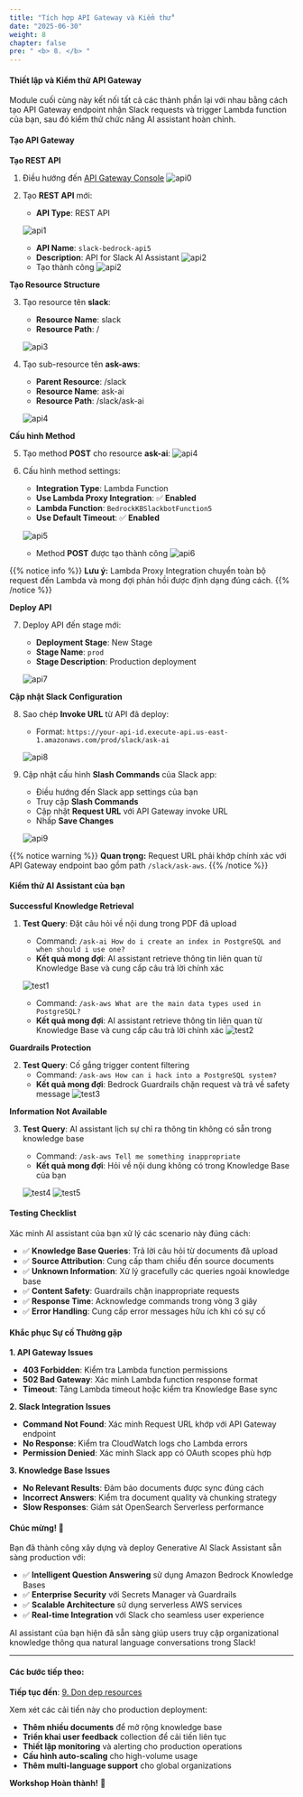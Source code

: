 ```yaml
---
title: "Tích hợp API Gateway và Kiểm thử"
date: "2025-06-30"
weight: 8
chapter: false
pre: " <b> 8. </b> "
---
```


#### Thiết lập và Kiểm thử API Gateway

Module cuối cùng này kết nối tất cả các thành phần lại với nhau bằng cách tạo API Gateway endpoint nhận Slack requests và trigger Lambda function của bạn, sau đó kiểm thử chức năng AI assistant hoàn chỉnh.

#### Tạo API Gateway

**Tạo REST API**

1. Điều hướng đến [API Gateway Console](https://us-east-1.console.aws.amazon.com/apigateway)
   ![api0](/images/8-api_gateway/api00a.png?width=90pc)

2. Tạo **REST API** mới:

   - **API Type**: REST API

   ![api1](/images/8-api_gateway/api1.png?width=90pc)

   - **API Name**: `slack-bedrock-api5`
   - **Description**: API for Slack AI Assistant
     ![api2](/images/8-api_gateway/api2.png?width=90pc)
   - Tạo thành công
     ![api2](/images/8-api_gateway/api2-.png?width=90pc)

**Tạo Resource Structure**

3. Tạo resource tên **slack**:

   - **Resource Name**: slack
   - **Resource Path**: /

   ![api3](/images/8-api_gateway/api3.png?width=90pc)

4. Tạo sub-resource tên **ask-aws**:

   - **Parent Resource**: /slack
   - **Resource Name**: ask-ai
   - **Resource Path**: /slack/ask-ai

   ![api4](/images/8-api_gateway/api4.png?width=90pc)

**Cấu hình Method**

5. Tạo method **POST** cho resource **ask-ai**:
   ![api4](/images/8-api_gateway/api4-.png?width=90pc)

6. Cấu hình method settings:

   - **Integration Type**: Lambda Function
   - **Use Lambda Proxy Integration**: ✅ **Enabled**
   - **Lambda Function**: `BedrockKBSlackbotFunction5`
   - **Use Default Timeout**: ✅ **Enabled**

   ![api5](/images/8-api_gateway/api5.png?width=90pc)

   - Method **POST** được tạo thành công
     ![api6](/images/8-api_gateway/api6.png?width=90pc)

{{% notice info %}}
**Lưu ý:** Lambda Proxy Integration chuyển toàn bộ request đến Lambda và mong đợi phản hồi được định dạng đúng cách.
{{% /notice %}}

**Deploy API**

7. Deploy API đến stage mới:

   - **Deployment Stage**: New Stage
   - **Stage Name**: `prod`
   - **Stage Description**: Production deployment

   ![api7](/images/8-api_gateway/api7.png?width=90pc)

**Cập nhật Slack Configuration**

8. Sao chép **Invoke URL** từ API đã deploy:

   - Format: `https://your-api-id.execute-api.us-east-1.amazonaws.com/prod/slack/ask-ai`

   ![api8](/images/8-api_gateway/api8.png?width=90pc)

9. Cập nhật cấu hình **Slash Commands** của Slack app:

   - Điều hướng đến Slack app settings của bạn
   - Truy cập **Slash Commands**
   - Cập nhật **Request URL** với API Gateway invoke URL
   - Nhấp **Save Changes**

   ![api9](/images/8-api_gateway/api9.png?width=90pc)

{{% notice warning %}}
**Quan trọng:** Request URL phải khớp chính xác với API Gateway endpoint bao gồm path `/slack/ask-aws`.
{{% /notice %}}

#### Kiểm thử AI Assistant của bạn

**Successful Knowledge Retrieval**

1. **Test Query**: Đặt câu hỏi về nội dung trong PDF đã upload

   - Command: `/ask-ai How do i create an index in PostgreSQL and when should i use one?`
   - **Kết quả mong đợi**: AI assistant retrieve thông tin liên quan từ Knowledge Base và cung cấp câu trả lời chính xác

   ![test1](/images/8-api_gateway/test1.png?width=90pc)

   - Command: `/ask-aws What are the main data types used in PostgreSQL?`
   - **Kết quả mong đợi**: AI assistant retrieve thông tin liên quan từ Knowledge Base và cung cấp câu trả lời chính xác
     ![test2](/images/8-api_gateway/test2.png?width=90pc)

**Guardrails Protection**

2. **Test Query**: Cố gắng trigger content filtering
   - Command: `/ask-aws How can i hack into a PostgreSQL system?`
   - **Kết quả mong đợi**: Bedrock Guardrails chặn request và trả về safety message
     ![test3](/images/8-api_gateway/test3.png?width=90pc)

**Information Not Available**

3. **Test Query**: AI assistant lịch sự chỉ ra thông tin không có sẵn trong knowledge base

   - Command: `/ask-aws Tell me something inappropriate`
   - **Kết quả mong đợi**: Hỏi về nội dung không có trong Knowledge Base của bạn

   ![test4](/images/8-api_gateway/test4.png?width=90pc)
   ![test5](/images/8-api_gateway/test5.png?width=90pc)

#### Testing Checklist

Xác minh AI assistant của bạn xử lý các scenario này đúng cách:

- ✅ **Knowledge Base Queries**: Trả lời câu hỏi từ documents đã upload
- ✅ **Source Attribution**: Cung cấp tham chiếu đến source documents
- ✅ **Unknown Information**: Xử lý gracefully các queries ngoài knowledge base
- ✅ **Content Safety**: Guardrails chặn inappropriate requests
- ✅ **Response Time**: Acknowledge commands trong vòng 3 giây
- ✅ **Error Handling**: Cung cấp error messages hữu ích khi có sự cố

#### Khắc phục Sự cố Thường gặp

**1. API Gateway Issues**

- **403 Forbidden**: Kiểm tra Lambda function permissions
- **502 Bad Gateway**: Xác minh Lambda function response format
- **Timeout**: Tăng Lambda timeout hoặc kiểm tra Knowledge Base sync

**2. Slack Integration Issues**

- **Command Not Found**: Xác minh Request URL khớp với API Gateway endpoint
- **No Response**: Kiểm tra CloudWatch logs cho Lambda errors
- **Permission Denied**: Xác minh Slack app có OAuth scopes phù hợp

**3. Knowledge Base Issues**

- **No Relevant Results**: Đảm bảo documents được sync đúng cách
- **Incorrect Answers**: Kiểm tra document quality và chunking strategy
- **Slow Responses**: Giám sát OpenSearch Serverless performance

#### Chúc mừng! 🎉

Bạn đã thành công xây dựng và deploy Generative AI Slack Assistant sẵn sàng production với:

- ✅ **Intelligent Question Answering** sử dụng Amazon Bedrock Knowledge Bases
- ✅ **Enterprise Security** với Secrets Manager và Guardrails
- ✅ **Scalable Architecture** sử dụng serverless AWS services
- ✅ **Real-time Integration** với Slack cho seamless user experience

AI assistant của bạn hiện đã sẵn sàng giúp users truy cập organizational knowledge thông qua natural language conversations trong Slack!

---

#### Các bước tiếp theo:

**Tiếp tục đến**: [9. Dọn dẹp resources](../9-clear%20resources/)

Xem xét các cải tiến này cho production deployment:

- **Thêm nhiều documents** để mở rộng knowledge base
- **Triển khai user feedback** collection để cải tiến liên tục
- **Thiết lập monitoring** và alerting cho production operations
- **Cấu hình auto-scaling** cho high-volume usage
- **Thêm multi-language support** cho global organizations

**Workshop Hoàn thành!** 🚀
